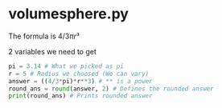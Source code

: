 # volumesphere.py

The formula is $4/3πr³$

2 variables we need to get

```python
pi = 3.14 # What we picked as pi
r = 5 # Radius we choosed (We can vary)
answer = ((4/3*pi)*r**3) # ** is a power
round_ans = round(answer, 2) # Defines the rounded answer
print(round_ans) # Prints rounded answer
```